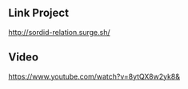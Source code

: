 ## Link Project

http://sordid-relation.surge.sh/

## Video

https://www.youtube.com/watch?v=8ytQX8w2yk8&

